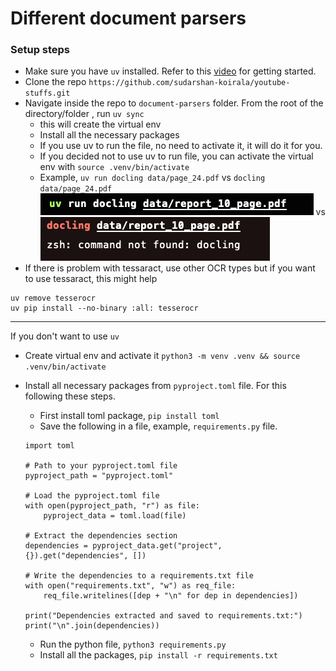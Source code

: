 # Different document parsers
### Setup steps
- Make sure you have `uv` installed. Refer to this [video](https://youtu.be/13eNodHGRjw?si=UJdgZQ_EcWHueMly) for getting started.
- Clone the repo `https://github.com/sudarshan-koirala/youtube-stuffs.git`
- Navigate inside the repo to `document-parsers` folder. From the root of the directory/folder , run `uv sync`
    - this will create the virtual env
    - Install all the necessary packages
    - If you use uv to run the file, no need to activate it, it will do it for you.
    - If you decided not to use uv to run file, you can activate the virtual env with `source .venv/bin/activate`
    - Example, `uv run docling data/page_24.pdf` vs `docling data/page_24.pdf`  
    ![alt text](images/image-1.png) vs ![alt text](images/image.png)
- If there is problem with tessaract, use other OCR types but if you want to use tessaract, this might help
```
uv remove tesserocr
uv pip install --no-binary :all: tesserocr
```

--- 
If you don't want to use `uv`
- Create virtual env and activate it `python3 -m venv .venv && source .venv/bin/activate`
- Install all necessary packages from `pyproject.toml` file. For this following these steps.
    - First install toml package, `pip install toml`
    - Save the following in a file, example, `requirements.py` file.
    ```
    import toml

    # Path to your pyproject.toml file
    pyproject_path = "pyproject.toml"

    # Load the pyproject.toml file
    with open(pyproject_path, "r") as file:
        pyproject_data = toml.load(file)

    # Extract the dependencies section
    dependencies = pyproject_data.get("project", {}).get("dependencies", [])

    # Write the dependencies to a requirements.txt file
    with open("requirements.txt", "w") as req_file:
        req_file.writelines([dep + "\n" for dep in dependencies])

    print("Dependencies extracted and saved to requirements.txt:")
    print("\n".join(dependencies))
    ```

    - Run the python file, `python3 requirements.py`
    - Install all the packages, `pip install -r requirements.txt`